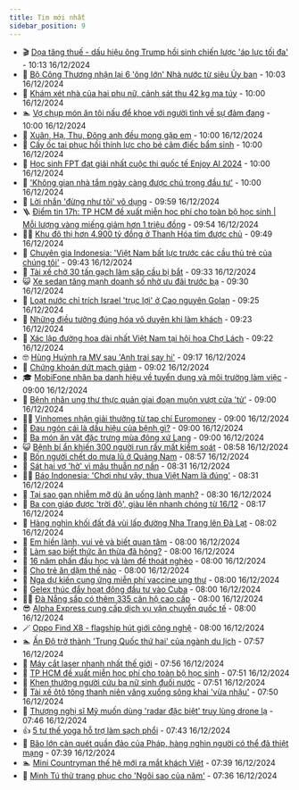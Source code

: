 ```yaml
---
title: Tim mới nhất
sidebar_position: 9
---
```


<!-- vnexpress-tin-moi-nhat:START -->
- 🎬 [Dọa tăng thuế - dấu hiệu ông Trump hồi sinh chiến lược &#39;áp lực tối đa&#39;](https://vnexpress.net/doa-tang-thue-dau-hieu-ong-trump-hoi-sinh-chien-luoc-ap-luc-toi-da-4821063.html) - 10:13 16/12/2024
- 🐎 [Bộ Công Thương nhận lại 6 &#39;ông lớn&#39; Nhà nước từ siêu Ủy ban](https://vnexpress.net/bo-cong-thuong-nhan-lai-6-ong-lon-nha-nuoc-tu-sieu-uy-ban-4827103.html) - 10:03 16/12/2024
- 🦍 [Khám xét nhà của hai phụ nữ, cảnh sát thu 42 kg ma túy](https://vnexpress.net/kham-xet-nha-cua-hai-phu-nu-canh-sat-thu-42-kg-ma-tuy-4828485.html) - 10:00 16/12/2024
- 🏊 [Vợ chụp món ăn tôi nấu để khoe với người tình về sự đảm đang](https://vnexpress.net/vo-chup-mon-an-toi-nau-de-khoe-voi-nguoi-tinh-ve-su-dam-dang-4828382.html) - 10:00 16/12/2024
- 🎊 [Xuân, Hạ, Thu, Đông anh đều mong gặp em](https://vnexpress.net/xuan-ha-thu-dong-anh-deu-mong-gap-em-4828282.html) - 10:00 16/12/2024
- 🎃 [Cấy ốc tai phục hồi thính lực cho bé câm điếc bẩm sinh](https://vnexpress.net/cay-oc-tai-phuc-hoi-thinh-luc-cho-be-cam-diec-bam-sinh-4828444.html) - 10:00 16/12/2024
- 🧰 [Học sinh FPT đạt giải nhất cuộc thi quốc tế Enjoy AI 2024](https://vnexpress.net/hoc-sinh-fpt-dat-giai-nhat-cuoc-thi-quoc-te-enjoy-ai-2024-4828435.html) - 10:00 16/12/2024
- 🔭 [&#39;Không gian nhà tắm ngày càng được chú trọng đầu tư&#39;](https://vnexpress.net/khong-gian-nha-tam-ngay-cang-duoc-chu-trong-dau-tu-4828407.html) - 10:00 16/12/2024
- 🫶 [Lời nhắn &#39;đừng như tôi&#39; vô dụng](https://vnexpress.net/loi-nhan-dung-nhu-toi-vo-dung-4828411.html) - 09:59 16/12/2024
- 🪜 [Điểm tin 17h: TP HCM đề xuất miễn học phí cho toàn bộ học sinh | Mỗi lượng vàng miếng giảm hơn 1 triệu đồng](https://vnexpress.net/diem-tin-17h-tp-hcm-de-xuat-mien-hoc-phi-cho-toan-bo-hoc-sinh-moi-luong-vang-mieng-giam-hon-1-trieu-dong-4828532.html) - 09:54 16/12/2024
- 👨‍🏫 [Khu đô thị hơn 4.900 tỷ đồng ở Thanh Hóa tìm được chủ](https://vnexpress.net/khu-do-thi-hon-4-900-ty-dong-o-thanh-hoa-tim-duoc-chu-4828412.html) - 09:49 16/12/2024
- 🎊 [Chuyên gia Indonesia: &#39;Việt Nam bất lực trước các cầu thủ trẻ của chúng tôi&#39;](https://vnexpress.net/chuyen-gia-indonesia-viet-nam-bat-luc-truoc-cac-cau-thu-tre-cua-chung-toi-4828415.html) - 09:43 16/12/2024
- 🎊 [Tài xế chở 30 tấn gạch làm sập cầu bị bắt](https://vnexpress.net/tai-xe-cho-30-tan-gach-lam-sap-cau-bi-bat-4828506.html) - 09:33 16/12/2024
- 😺 [Xe sedan tăng mạnh doanh số nhờ ưu đãi trước bạ](https://vnexpress.net/xe-sedan-tang-manh-doanh-so-nho-uu-dai-truoc-ba-4828327.html) - 09:30 16/12/2024
- 🐘 [Loạt nước chỉ trích Israel &#39;trục lợi&#39; ở Cao nguyên Golan](https://vnexpress.net/loat-nuoc-chi-trich-israel-truc-loi-o-cao-nguyen-golan-4828346.html) - 09:25 16/12/2024
- 🌁 [Những điều tưởng đúng hóa vô duyên khi làm khách](https://vnexpress.net/nhung-dieu-tuong-dung-hoa-vo-duyen-khi-lam-khach-4828377.html) - 09:23 16/12/2024
- 🐲 [Xác lập đường hoa dài nhất Việt Nam tại hội hoa Chợ Lách](https://vnexpress.net/xac-lap-duong-hoa-dai-nhat-viet-nam-tai-hoi-hoa-cho-lach-4828446.html) - 09:22 16/12/2024
- 🤓 [Hùng Huỳnh ra MV sau &#39;Anh trai say hi&#39;](https://vnexpress.net/hung-huynh-ra-mv-sau-anh-trai-say-hi-4828406.html) - 09:17 16/12/2024
- 💪 [Chứng khoán dứt mạch giảm](https://vnexpress.net/chung-khoan-hom-nay-16-12-vn-index-dut-mach-giam-4828484.html) - 09:02 16/12/2024
- 🎓 [​MobiFone nhận ba danh hiệu về tuyển dụng và môi trường làm việc](https://vnexpress.net/mobifone-nhan-ba-danh-hieu-ve-tuyen-dung-va-moi-truong-lam-viec-4828491.html) - 09:00 16/12/2024
- 🫣 [Bệnh nhân ung thư thực quản giai đoạn muộn vượt cửa &#39;tử&#39;](https://vnexpress.net/benh-nhan-ung-thu-thuc-quan-giai-doan-muon-vuot-cua-tu-4828461.html) - 09:00 16/12/2024
- 🧑‍💻 [Vinhomes nhận giải thưởng từ tạp chí Euromoney](https://vnexpress.net/vinhomes-nhan-giai-thuong-tu-tap-chi-euromoney-4828458.html) - 09:00 16/12/2024
- 🐲 [Đau ngón cái là dấu hiệu của bệnh gì?](https://vnexpress.net/dau-ngon-cai-la-dau-hieu-cua-benh-gi-4828420.html) - 09:00 16/12/2024
- 🌝 [Ba món ăn vặt đặc trưng mùa đông xứ Lạng](https://vnexpress.net/ba-mon-an-vat-dac-trung-mua-dong-xu-lang-4828257.html) - 09:00 16/12/2024
- 😺 [Bệnh bí ẩn khiến 300 người run rẩy mất kiểm soát](https://vnexpress.net/benh-bi-an-khien-300-nguoi-run-ray-mat-kiem-soat-4828465.html) - 08:58 16/12/2024
- 🐎 [Bốn người chết do mưa lũ ở Quảng Nam](https://vnexpress.net/bon-nguoi-chet-do-mua-lu-o-quang-nam-4828380.html) - 08:57 16/12/2024
- 🎡 [Sát hại vợ &#39;hờ&#39; vì mâu thuẫn nợ nần](https://vnexpress.net/sat-hai-vo-ho-vi-mau-thuan-no-nan-4828441.html) - 08:31 16/12/2024
- 👨‍🏫 [Báo Indonesia: &#39;Chơi như vậy, thua Việt Nam là đúng&#39;](https://vnexpress.net/bao-indonesia-choi-nhu-vay-thua-viet-nam-la-dung-4828398.html) - 08:31 16/12/2024
- 🦆 [Tại sao gan nhiễm mỡ dù ăn uống lành mạnh?](https://vnexpress.net/tai-sao-gan-nhiem-mo-du-an-uong-lanh-manh-4828286.html) - 08:30 16/12/2024
- 🚦 [Ba con giáp được &#39;trời độ&#39;, giàu lên nhanh chóng từ 16/12](https://vnexpress.net/ba-con-giap-duoc-troi-do-giau-len-nhanh-chong-tu-16-12-4828339.html) - 08:17 16/12/2024
- 💫 [Hàng nghìn khối đất đá vùi lấp đường Nha Trang lên Đà Lạt](https://vnexpress.net/hang-nghin-khoi-dat-da-vui-lap-duong-nha-trang-len-da-lat-vnepre-4828409.html) - 08:02 16/12/2024
- 🎉 [Em hiền lành, vui vẻ và biết quan tâm](https://vnexpress.net/em-hien-lanh-vui-ve-va-biet-quan-tam-4828281.html) - 08:00 16/12/2024
- 🌋 [Làm sao biết thức ăn thừa đã hỏng?](https://vnexpress.net/lam-sao-biet-thuc-an-thua-da-hong-4828279.html) - 08:00 16/12/2024
- 🤖 [16 năm phấn đấu học và làm để thoát nghèo](https://vnexpress.net/16-nam-phan-dau-hoc-va-lam-de-thoat-ngheo-4828383.html) - 08:00 16/12/2024
- 🦏 [Cho trẻ ăn dặm thế nào](https://vnexpress.net/cho-tre-an-dam-the-nao-4828408.html) - 08:00 16/12/2024
- 🦩 [Nga dự kiến cung ứng miễn phí vaccine ung thư](https://vnexpress.net/nga-du-kien-cung-ung-mien-phi-vaccine-ung-thu-4828394.html) - 08:00 16/12/2024
- 👺 [Gelex thúc đẩy hoạt động đầu tư vào Cuba](https://vnexpress.net/gelex-thuc-day-hoat-dong-dau-tu-vao-cuba-4828243.html) - 08:00 16/12/2024
- 🧑‍🏫 [Đà Nẵng sắp có thêm 335 căn hộ cao cấp](https://vnexpress.net/da-nang-sap-co-them-335-can-ho-cao-cap-4827578.html) - 08:00 16/12/2024
- 😎 [Alpha Express cung cấp dịch vụ vận chuyển quốc tế](https://vnexpress.net/alpha-express-cung-cap-dich-vu-van-chuyen-quoc-te-4824576.html) - 08:00 16/12/2024
- 🪄 [Oppo Find X8 - flagship hút giới công nghệ](https://vnexpress.net/oppo-find-x8-flagship-hut-gioi-cong-nghe-4823777.html) - 08:00 16/12/2024
- 🏊 [Ấn Độ trở thành &#39;Trung Quốc thứ hai&#39; của ngành du lịch](https://vnexpress.net/an-do-tro-thanh-trung-quoc-thu-hai-cua-nganh-du-lich-4828318.html) - 07:57 16/12/2024
- 💃 [Máy cắt laser nhanh nhất thế giới](https://vnexpress.net/may-cat-laser-nhanh-nhat-the-gioi-4828182.html) - 07:56 16/12/2024
- 🦆 [TP HCM đề xuất miễn học phí cho toàn bộ học sinh](https://vnexpress.net/tp-hcm-de-xuat-mien-hoc-phi-cho-toan-bo-hoc-sinh-4828404.html) - 07:51 16/12/2024
- 🎊 [Khen thưởng người cứu ba nữ sinh đuối nước](https://vnexpress.net/khen-thuong-nguoi-cuu-ba-nu-sinh-duoi-nuoc-4828356.html) - 07:51 16/12/2024
- 👺 [Tài xế ôtô tông thanh niên văng xuống sông khai &#39;vừa nhậu&#39;](https://vnexpress.net/tai-xe-oto-tong-thanh-nien-vang-xuong-song-khai-vua-nhau-4828395.html) - 07:50 16/12/2024
- 🎡 [Thượng nghị sĩ Mỹ muốn dùng &#39;radar đặc biệt&#39; truy lùng drone lạ](https://vnexpress.net/thuong-nghi-si-my-muon-dung-radar-dac-biet-truy-lung-drone-la-4828369.html) - 07:46 16/12/2024
- 👍 [5 tư thế yoga hỗ trợ làm sạch phổi](https://vnexpress.net/5-tu-the-yoga-ho-tro-lam-sach-phoi-4828360.html) - 07:43 16/12/2024
- 🐎 [Bão lớn càn quét quần đảo của Pháp, hàng nghìn người có thể đã thiệt mạng](https://vnexpress.net/bao-lon-can-quet-quan-dao-cua-phap-hang-nghin-nguoi-co-the-da-thiet-mang-4828353.html) - 07:39 16/12/2024
- 🏊 [Mini Countryman thế hệ mới ra mắt khách Việt](https://vnexpress.net/mini-countryman-the-he-moi-ra-mat-khach-viet-4828298.html) - 07:39 16/12/2024
- 🦩 [Minh Tú thử trang phục cho &#39;Ngôi sao của năm&#39;](https://vnexpress.net/minh-tu-thu-trang-phuc-cho-ngoi-sao-cua-nam-4828263.html) - 07:36 16/12/2024<!-- vnexpress-tin-moi-nhat:END -->
